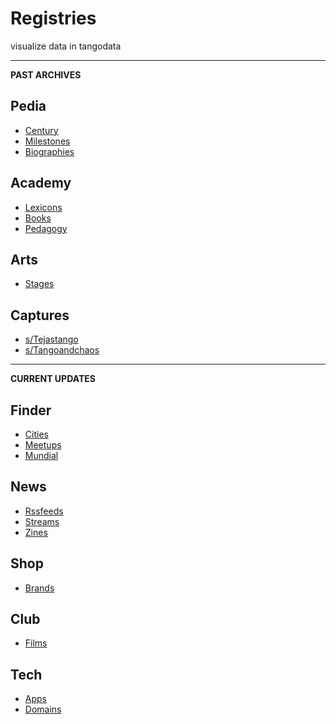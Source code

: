 # Registries

visualize data in tangodata

---
**PAST ARCHIVES**

## Pedia

* [Century](century)
* [Milestones](milestones)
* [Biographies](biographies)

## Academy

* [Lexicons](lexicons)
* [Books](books)
* [Pedagogy](pedagogy)

## Arts

* [Stages](stages)

## Captures

* [s/Tejastango](https://www.tejastango.com)
* [s/Tangoandchaos](https://www.tangoandchaos.org)

---
**CURRENT UPDATES**

## Finder

* [Cities](cities)
* [Meetups](meetups)
* [Mundial](mundial)

## News

* [Rssfeeds](rssfeeds)
* [Streams](streams)
* [Zines](zines)

## Shop

* [Brands](brands)

## Club

* [Films](films)


## Tech

* [Apps](apps)
* [Domains](domains)

